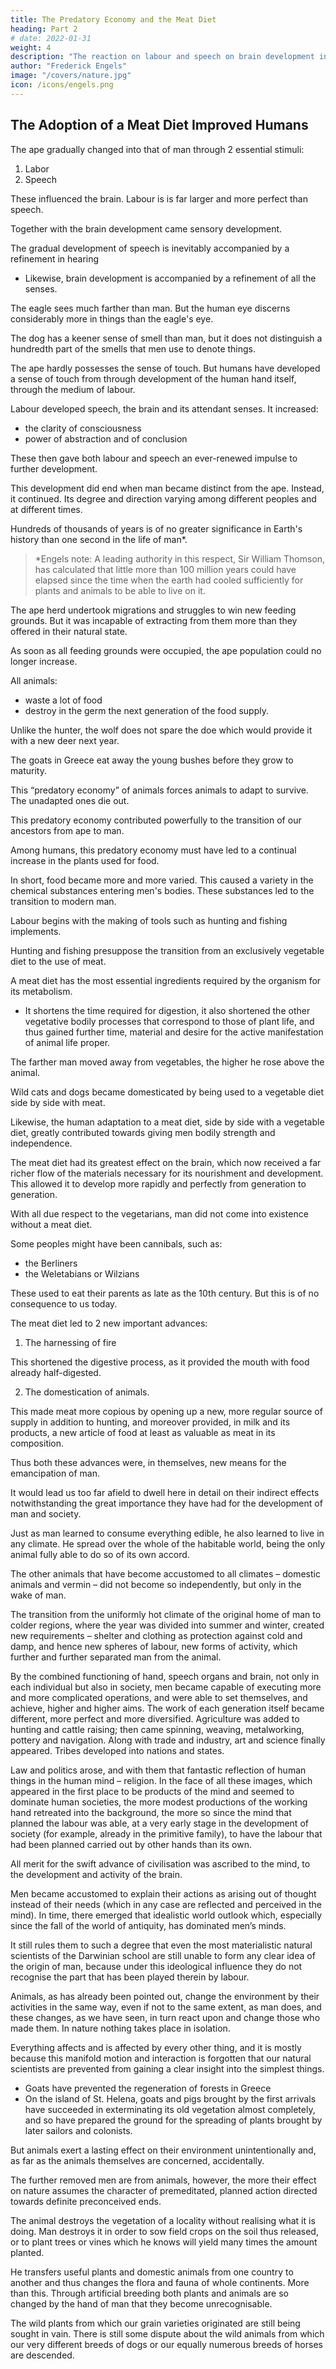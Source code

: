 ```yaml
---
title: The Predatory Economy and the Meat Diet
heading: Part 2
# date: 2022-01-31
weight: 4
description: "The reaction on labour and speech on brain development increased clarity of consciousness, power of abstraction and decision"
author: "Frederick Engels"
image: "/covers/nature.jpg"
icon: /icons/engels.png
---
```



## The Adoption of a Meat Diet Improved Humans

The ape gradually changed into that of man through 2 essential stimuli:

1. Labor
2. Speech


These influenced the brain. Labour is <!-- , which, for all its similarity --> is far larger and more perfect than speech. 

Together with the brain development came sensory development. <!--  of the brain went the development of its most immediate instruments – the senses.  -->

The gradual development of speech is inevitably accompanied by a refinement in hearing
- Likewise, brain development is accompanied by a refinement of all the senses. 

The eagle sees much farther than man. But the human eye discerns considerably more in things than the eagle's eye.

The dog has a keener sense of smell than man, but it does not distinguish a hundredth part of the smells that men use to denote things.

The ape hardly possesses the sense of touch. But humans have developed a sense of touch from through development of the human hand itself, through the medium of labour.

Labour developed speech, the brain and its attendant senses. It increased:
- the clarity of consciousness
- power of abstraction and of conclusion

These then gave both labour and speech an ever-renewed impulse to further development. 

This development did end when man became distinct from the ape. Instead, it continued. Its degree and direction varying among different peoples and at different times.

<!-- , but on the whole made further powerful progress, , and here and there even being interrupted by local or temporary regression. This further development has been strongly urged forward, on the one hand, and guided along more definite directions, on the other, by a new element which came into play with the appearance of fully-fledged man, namely, society. -->

Hundreds of thousands of years is of no greater significance in Earth's history than one second in the life of man*.

> *Engels note: A leading authority in this respect, Sir William Thomson, has calculated that little more than 100 million years could have elapsed since the time when the earth had cooled sufficiently for plants and animals to be able to live on it.


<!-- certainly elapsed before human society arose out of a troupe of tree-climbing monkeys. Yet it did finally appear. And what do we find once more as the characteristic difference between the troupe of monkeys and human society? Labour.  -->

<!-- The ape herd was satisfied to browse over the feeding area determined for it by geographical conditions or the resistance of neighbouring herds;  -->

The ape herd undertook migrations and struggles to win new feeding grounds. But it was incapable of extracting from them more than they offered in their natural state.

<!-- , except that it unconsciously fertilised the soil with its own excrement.  -->

As soon as all feeding grounds were occupied, the ape population could no longer increase. 
 <!-- in the ; the number of animals could at best remain stationary.  -->


All animals:
- waste a lot of food
- destroy in the germ the next generation of the food supply.

Unlike the hunter, the wolf does not spare the doe which would provide it with a new deer next year.

The goats in Greece eat away the young bushes before they grow to maturity.
<!-- , have eaten bare all the mountains of the country.  -->

This “predatory economy” of animals forces animals to adapt to survive. The unadapted ones die out.  

 <!-- themselves to other than the usual food, thanks to which their blood acquires a different chemical composition and the whole physical constitution gradually alters, while species that have remained unadapted die out. -->

This predatory economy contributed powerfully to the transition of our ancestors from ape to man.

<!-- In a race of apes that far surpassed all others in intelligence and adaptability,  -->

Among humans, this predatory economy must have led to a continual increase in the plants used for food.

 <!-- and the consumption of more and more edible parts of food plants.  -->

In short, food became more and more varied. This caused a variety in the chemical substances entering men's bodies. These substances led to the transition to modern man.

<!-- But all that was not yet labour in the proper sense of the word.  -->

Labour begins with the making of tools such as hunting and fishing implements.

<!-- . And what are the most ancient tools that we find – the most ancient judging by the heirlooms of prehistoric man that have been discovered, and by the mode of life of the earliest historical peoples and of the rawest of contemporary savages?  -->

<!-- They are , the former at the same time serving as weapons. But  -->

Hunting and fishing presuppose the transition from an exclusively vegetable diet to the use of meat.

<!-- , and this is another important step in the process of transition from ape to man.  -->

A meat diet has the most essential ingredients required by the organism for its metabolism.
- It shortens the time required for digestion, it also shortened the other vegetative bodily processes that correspond to those of plant life, and thus gained further time, material and desire for the active manifestation of animal life proper. 

The farther man moved away from vegetables, the higher he rose above the animal.

Wild cats and dogs became domesticated by being used to a vegetable diet side by side with meat.

Likewise, the human adaptation to a meat diet, side by side with a vegetable diet, greatly contributed towards giving men bodily strength and independence. 

The meat diet had its greatest effect on the brain, which now received a far richer flow of the materials necessary for its nourishment and development. This allowed it to develop more rapidly and perfectly from generation to generation. 

With all due respect to the vegetarians, man did not come into existence without a meat diet.

Some peoples might have been cannibals, such as:
- the Berliners
- the Weletabians or Wilzians

These used to eat their parents as late as the 10th century. But this is of no consequence to us today.

The meat diet led to 2 new important advances:

1. The harnessing of fire
   
This shortened the digestive process, as it provided the mouth with food already half-digested.

2. The domestication of animals.

This made meat more copious by opening up a new, more regular source of supply in addition to hunting, and moreover provided, in milk and its products, a new article of food at least as valuable as meat in its composition.

Thus both these advances were, in themselves, new means for the emancipation of man. 

It would lead us too far afield to dwell here in detail on their indirect effects notwithstanding the great importance they have had for the development of man and society.

Just as man learned to consume everything edible, he also learned to live in any climate. He spread over the whole of the habitable world, being the only animal fully able to do so of its own accord.

The other animals that have become accustomed to all climates – domestic animals and vermin – did not become so independently, but only in the wake of man.

The transition from the uniformly hot climate of the original home of man to colder regions, where the year was divided into summer and winter, created new requirements – shelter and clothing as protection against cold and damp, and hence new spheres of labour, new forms of activity, which further and further separated man from the animal.

By the combined functioning of hand, speech organs and brain, not only in each individual but also in society, men became capable of executing more and more complicated operations, and were able to set themselves, and achieve, higher and higher aims. The work of each generation itself became different, more perfect and more diversified. Agriculture was added to hunting and cattle raising; then came spinning, weaving, metalworking, pottery and navigation. Along with trade and industry, art and science finally appeared. Tribes developed into nations and states. 

Law and politics arose, and with them that fantastic reflection of human things in the human mind – religion. In the face of all these images, which appeared in the first place to be products of the mind and seemed to dominate human societies, the more modest productions of the working hand retreated into the background, the more so since the mind that planned the labour was able, at a very early stage in the development of society (for example, already in the primitive family), to have the labour that had been planned carried out by other hands than its own. 

All merit for the swift advance of civilisation was ascribed to the mind, to the development and activity of the brain. 

Men became accustomed to explain their actions as arising out of thought instead of their needs (which in any case are reflected and perceived in the mind). In time, there emerged that idealistic world outlook which, especially since the fall of the world of antiquity, has dominated men’s minds.

It still rules them to such a degree that even the most materialistic natural scientists of the Darwinian school are still unable to form any clear idea of the origin of man, because under this ideological influence they do not recognise the part that has been played therein by labour.

Animals, as has already been pointed out, change the environment by their activities in the same way, even if not to the same extent, as man does, and these changes, as we have seen, in turn react upon and change those who made them. In nature nothing takes place in isolation. 

Everything affects and is affected by every other thing, and it is mostly because this manifold motion and interaction is forgotten that our natural scientists are prevented from gaining a clear insight into the simplest things.
- Goats have prevented the regeneration of forests in Greece 
- On the island of St. Helena, goats and pigs brought by the first arrivals have succeeded in exterminating its old vegetation almost completely, and so have prepared the ground for the spreading of plants brought by later sailors and colonists. 

But animals exert a lasting effect on their environment unintentionally and, as far as the animals themselves are concerned, accidentally. 

The further removed men are from animals, however, the more their effect on nature assumes the character of premeditated, planned action directed towards definite preconceived ends.

The animal destroys the vegetation of a locality without realising what it is doing. Man destroys it in order to sow field crops on the soil thus released, or to plant trees or vines which he knows will yield many times the amount planted. 

He transfers useful plants and domestic animals from one country to another and thus changes the flora and fauna of whole continents. More than this. Through artificial breeding both plants and animals are so changed by the hand of man that they become unrecognisable.

The wild plants from which our grain varieties originated are still being sought in vain. There is still some dispute about the wild animals from which our very different breeds of dogs or our equally numerous breeds of horses are descended.
